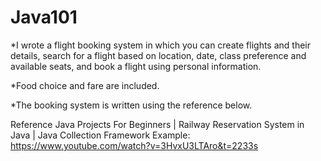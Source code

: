 # Java101
*I wrote a flight booking system in which you can create flights and their details,
search for a flight based on location, date, class preference and available seats, and book a flight using personal information.

*Food choice and fare are included.

*The booking system is written using the reference below.

Reference
Java Projects For Beginners | Railway Reservation System in Java | Java Collection Framework Example:
https://www.youtube.com/watch?v=3HvxU3LTAro&t=2233s
